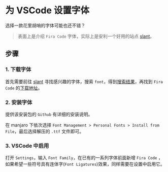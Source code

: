 # 为 VSCode 设置字体

选择一款花里胡哨的字体可能也还不错？

> 表面上是介绍 `Fira Code` 字体，实际上是安利一个好用的站点 [slant](https://www.slant.co/)。

## 步骤

### 1. 下载字体

首先需要前往 [slant](https://www.slant.co/) 寻找感兴趣的字体，搜索 `font`，得到[搜索结果](https://www.slant.co/topics/67/~best-programming-fonts)，再找到 `Fira Code` 的[下载地址](https://github.com/tonsky/FiraCode/releases/download/2/FiraCode_2.zip)。

### 2. 安装字体

提供该安装包的 `Github` 有详细的安装说明。

在 manjaro 下依次选择 `Font Management > Personal Fonts > Install from File`，最后选择解压的 `.ttf` 文件即可。

### 3. VSCode 中启用

打开 `Settings`，输入 `Font Family`，在已有的一系列字体前面新增 `Fira Code` ，如果希望一些符号具有连体字(`Font Ligatures`)效果，同样需要在设置中启用它。
